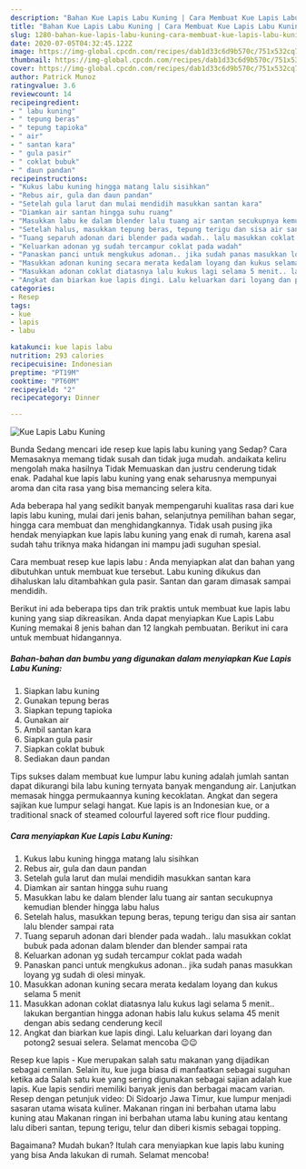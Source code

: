 ```yaml
---
description: "Bahan Kue Lapis Labu Kuning | Cara Membuat Kue Lapis Labu Kuning Yang Menggugah Selera"
title: "Bahan Kue Lapis Labu Kuning | Cara Membuat Kue Lapis Labu Kuning Yang Menggugah Selera"
slug: 1280-bahan-kue-lapis-labu-kuning-cara-membuat-kue-lapis-labu-kuning-yang-menggugah-selera
date: 2020-07-05T04:32:45.122Z
image: https://img-global.cpcdn.com/recipes/dab1d33c6d9b570c/751x532cq70/kue-lapis-labu-kuning-foto-resep-utama.jpg
thumbnail: https://img-global.cpcdn.com/recipes/dab1d33c6d9b570c/751x532cq70/kue-lapis-labu-kuning-foto-resep-utama.jpg
cover: https://img-global.cpcdn.com/recipes/dab1d33c6d9b570c/751x532cq70/kue-lapis-labu-kuning-foto-resep-utama.jpg
author: Patrick Munoz
ratingvalue: 3.6
reviewcount: 14
recipeingredient:
- " labu kuning"
- " tepung beras"
- " tepung tapioka"
- " air"
- " santan kara"
- " gula pasir"
- " coklat bubuk"
- " daun pandan"
recipeinstructions:
- "Kukus labu kuning hingga matang lalu sisihkan"
- "Rebus air, gula dan daun pandan"
- "Setelah gula larut dan mulai mendidih masukkan santan kara"
- "Diamkan air santan hingga suhu ruang"
- "Masukkan labu ke dalam blender lalu tuang air santan secukupnya kemudian blender hingga labu halus"
- "Setelah halus, masukkan tepung beras, tepung terigu dan sisa air santan lalu blender sampai rata"
- "Tuang separuh adonan dari blender pada wadah.. lalu masukkan coklat bubuk pada adonan dalam blender dan blender sampai rata"
- "Keluarkan adonan yg sudah tercampur coklat pada wadah"
- "Panaskan panci untuk mengkukus adonan.. jika sudah panas masukkan loyang yg sudah di olesi minyak."
- "Masukkan adonan kuning secara merata kedalam loyang dan kukus selama 5 menit"
- "Masukkan adonan coklat diatasnya lalu kukus lagi selama 5 menit.. lakukan bergantian hingga adonan habis lalu kukus selama 45 menit dengan abis sedang cenderung kecil"
- "Angkat dan biarkan kue lapis dingi. Lalu keluarkan dari loyang dan potong2 sesuai selera. Selamat mencoba 😉😉"
categories:
- Resep
tags:
- kue
- lapis
- labu

katakunci: kue lapis labu 
nutrition: 293 calories
recipecuisine: Indonesian
preptime: "PT19M"
cooktime: "PT60M"
recipeyield: "2"
recipecategory: Dinner

---
```



![Kue Lapis Labu Kuning](https://img-global.cpcdn.com/recipes/dab1d33c6d9b570c/751x532cq70/kue-lapis-labu-kuning-foto-resep-utama.jpg)

Bunda Sedang mencari ide resep kue lapis labu kuning yang Sedap? Cara Memasaknya memang tidak susah dan tidak juga mudah. andaikata keliru mengolah maka hasilnya Tidak Memuaskan dan justru cenderung tidak enak. Padahal kue lapis labu kuning yang enak seharusnya mempunyai aroma dan cita rasa yang bisa memancing selera kita.

Ada beberapa hal yang sedikit banyak mempengaruhi kualitas rasa dari kue lapis labu kuning, mulai dari jenis bahan, selanjutnya pemilihan bahan segar, hingga cara membuat dan menghidangkannya. Tidak usah pusing jika hendak menyiapkan kue lapis labu kuning yang enak di rumah, karena asal sudah tahu triknya maka hidangan ini mampu jadi suguhan spesial.

Cara membuat resep kue lapis labu : Anda menyiapkan alat dan bahan yang dibutuhkan untuk membuat kue tersebut. Labu kuning dikukus dan dihaluskan lalu ditambahkan gula pasir. Santan dan garam dimasak sampai mendidih.


Berikut ini ada beberapa tips dan trik praktis untuk membuat kue lapis labu kuning yang siap dikreasikan. Anda dapat menyiapkan Kue Lapis Labu Kuning memakai 8 jenis bahan dan 12 langkah pembuatan. Berikut ini cara untuk membuat hidangannya.

<!--inarticleads1-->

##### Bahan-bahan dan bumbu yang digunakan dalam menyiapkan Kue Lapis Labu Kuning:

1. Siapkan  labu kuning
1. Gunakan  tepung beras
1. Siapkan  tepung tapioka
1. Gunakan  air
1. Ambil  santan kara
1. Siapkan  gula pasir
1. Siapkan  coklat bubuk
1. Sediakan  daun pandan


Tips sukses dalam membuat kue lumpur labu kuning adalah jumlah santan dapat dikurangi bila labu kuning ternyata banyak mengandung air. Lanjutkan memasak hingga permukaannya kuning kecoklatan. Angkat dan segera sajikan kue lumpur selagi hangat. Kue lapis is an Indonesian kue, or a traditional snack of steamed colourful layered soft rice flour pudding. 

<!--inarticleads2-->

##### Cara menyiapkan Kue Lapis Labu Kuning:

1. Kukus labu kuning hingga matang lalu sisihkan
1. Rebus air, gula dan daun pandan
1. Setelah gula larut dan mulai mendidih masukkan santan kara
1. Diamkan air santan hingga suhu ruang
1. Masukkan labu ke dalam blender lalu tuang air santan secukupnya kemudian blender hingga labu halus
1. Setelah halus, masukkan tepung beras, tepung terigu dan sisa air santan lalu blender sampai rata
1. Tuang separuh adonan dari blender pada wadah.. lalu masukkan coklat bubuk pada adonan dalam blender dan blender sampai rata
1. Keluarkan adonan yg sudah tercampur coklat pada wadah
1. Panaskan panci untuk mengkukus adonan.. jika sudah panas masukkan loyang yg sudah di olesi minyak.
1. Masukkan adonan kuning secara merata kedalam loyang dan kukus selama 5 menit
1. Masukkan adonan coklat diatasnya lalu kukus lagi selama 5 menit.. lakukan bergantian hingga adonan habis lalu kukus selama 45 menit dengan abis sedang cenderung kecil
1. Angkat dan biarkan kue lapis dingi. Lalu keluarkan dari loyang dan potong2 sesuai selera. Selamat mencoba 😉😉


Resep kue lapis - Kue merupakan salah satu makanan yang dijadikan sebagai cemilan. Selain itu, kue juga biasa di manfaatkan sebagai suguhan ketika ada Salah satu kue yang sering digunakan sebagai sajian adalah kue lapis. Kue lapis sendiri memiliki banyak jenis dan berbagai macam varian. Resep dengan petunjuk video: Di Sidoarjo Jawa Timur, kue lumpur menjadi sasaran utama wisata kuliner. Makanan ringan ini berbahan utama labu kuning atau Makanan ringan ini berbahan utama labu kuning atau kentang lalu diberi santan, tepung terigu, telur dan diberi kismis sebagai topping. 

Bagaimana? Mudah bukan? Itulah cara menyiapkan kue lapis labu kuning yang bisa Anda lakukan di rumah. Selamat mencoba!
